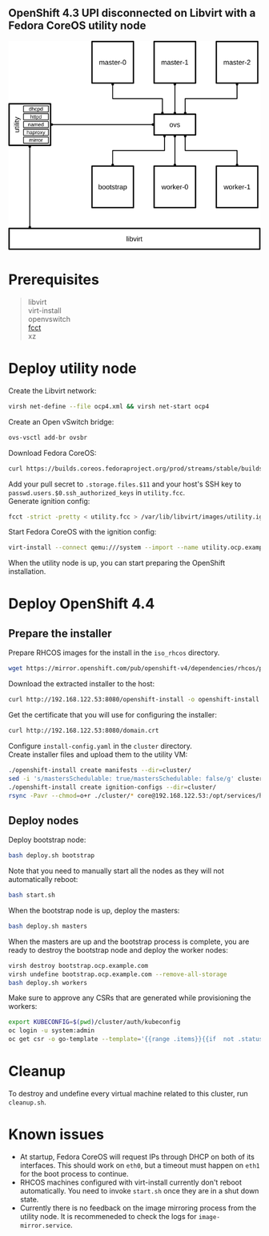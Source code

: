 ## OpenShift 4.3 UPI disconnected on Libvirt with a Fedora CoreOS utility node

![Diagram](diagram.svg)


# Prerequisites

> libvirt  
> virt-install  
> openvswitch  
> [fcct](https://github.com/coreos/fcct/releases)  
> xz

# Deploy utility node
Create the Libvirt network:
```bash
virsh net-define --file ocp4.xml && virsh net-start ocp4
```

Create an Open vSwitch bridge:
```bash
ovs-vsctl add-br ovsbr
```

Download Fedora CoreOS:
```bash
curl https://builds.coreos.fedoraproject.org/prod/streams/stable/builds/31.20200223.3.0/x86_64/fedora-coreos-31.20200223.3.0-qemu.x86_64.qcow2.xz -o /var/lib/libvirt/images/fedora-coreos-31.20200223.3.1-qemu.x86_64.qcow2.xz && xz --decompress /var/lib/libvirt/images/fedora-coreos-31.20200223.3.1-qemu.x86_64.qcow2.xz
```

Add your pull secret to `.storage.files.$11` and your host's SSH key to `passwd.users.$0.ssh_authorized_keys` in `utility.fcc`.  
Generate ignition config:
```bash
fcct -strict -pretty < utility.fcc > /var/lib/libvirt/images/utility.ign
```

Start Fedora CoreOS with the ignition config:
```bash
virt-install --connect qemu:///system --import --name utility.ocp.example.com --network network=ocp4,mac=12:34:56:00:00:53 --network bridge=ovsbr,mac=12:34:56:00:00:54,virtualport_type=openvswitch --ram 1024 --vcpus 1 --os-variant fedora29 --disk size=15,backing_store=/var/lib/libvirt/images/fedora-coreos-31.20200223.3.1-qemu.x86_64.qcow2,format=qcow2,bus=virtio --qemu-commandline="-fw_cfg name=opt/com.coreos/config,file=/var/lib/libvirt/images/utility.ign" --vnc --noautoconsole
```
When the utility node is up, you can start preparing the OpenShift installation.  

# Deploy OpenShift 4.4
## Prepare the installer
Prepare RHCOS images for the install in the `iso_rhcos` directory.
```bash
wget https://mirror.openshift.com/pub/openshift-v4/dependencies/rhcos/pre-release/latest-4.4/rhcos-4.4.0-rc.1-x86_64-installer.x86_64.iso https://mirror.openshift.com/pub/openshift-v4/dependencies/rhcos/pre-release/latest-4.4/rhcos-4.4.0-rc.1-x86_64-installer-kernel-x86_64 https://mirror.openshift.com/pub/openshift-v4/dependencies/rhcos/pre-release/latest-4.4/rhcos-4.4.0-rc.1-x86_64-installer-initramfs.x86_64.img -N -P ./iso_rhcos/
```
Download the extracted installer to the host:  
```bash
curl http://192.168.122.53:8080/openshift-install -o openshift-install
```
Get the certificate that you will use for configuring the installer:
```bash
curl http://192.168.122.53:8080/domain.crt
```
Configure `install-config.yaml` in the `cluster` directory.  
Create installer files and upload them to the utility VM:
```bash
./openshift-install create manifests --dir=cluster/
sed -i 's/mastersSchedulable: true/mastersSchedulable: false/g' cluster/manifests/cluster-scheduler-02-config.yml
./openshift-install create ignition-configs --dir=cluster/
rsync -Pavr --chmod=o+r ./cluster/* core@192.168.122.53:/opt/services/httpd/www/html/
```
## Deploy nodes
Deploy bootstrap node:
```bash
bash deploy.sh bootstrap
```
Note that you need to manually start all the nodes as they will not automatically reboot:
```bash
bash start.sh
```
When the bootstrap node is up, deploy the masters:
```bash
bash deploy.sh masters
```
When the masters are up and the bootstrap process is complete, you are ready to destroy the bootstrap node and deploy the worker nodes:
```bash
virsh destroy bootstrap.ocp.example.com
virsh undefine bootstrap.ocp.example.com --remove-all-storage
bash deploy.sh workers
```
Make sure to approve any CSRs that are generated while provisioning the workers:
```bash
export KUBECONFIG=$(pwd)/cluster/auth/kubeconfig
oc login -u system:admin
oc get csr -o go-template --template='{{range .items}}{{if  not .status}}{{printf "%s\n" .metadata.name}}{{end}}{{end}}' | xargs -i oc adm certificate approve {}
```
# Cleanup
To destroy and undefine every virtual machine related to this cluster, run `cleanup.sh`. 

# Known issues
- At startup, Fedora CoreOS will request IPs through DHCP on both of its interfaces. This should work on `eth0`, but a timeout must happen on `eth1` for the boot process to continue.
- RHCOS machines configured with virt-install currently don't reboot automatically. You need to invoke `start.sh` once they are in a shut down state.
- Currently there is no feedback on the image mirroring process from the utility node. It is recommeneded to check the logs for `image-mirror.service`.
